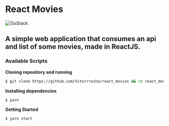 # React Movies

<img alt="GoStack" src="githubAssets/appGif.gif" />

## A simple web application that consumes an api and list of some movies, made in ReactJS.

### Available Scripts

**Cloning repository and running**

```bash
$ git clone https://github.com/Vitorrrocha/react_movies && cd react_movies
```

**Installing dependencies**

```bash
$ yarn
```

**Getting Started**

```bash
$ yarn start
```
